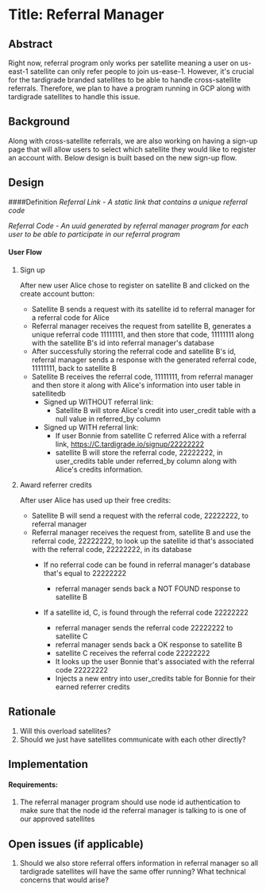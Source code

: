 
# Title: Referral Manager

## Abstract

Right now, referral program only works per satellite meaning a user on us-east-1 satellite can only refer people to join us-ease-1. 
However, it's crucial for the tardigrade branded satellites to be able to handle cross-satellite referrals. Therefore, we plan to have a program running in GCP along with tardigrade satellites to handle this issue.

## Background

Along with cross-satellite referrals, we are also working on having a sign-up page that will allow users to select which satellite
they would like to register an account with. Below design is built based on the new sign-up flow.

## Design

####Definition
*Referral Link* - _A static link that contains a unique referral code_

*Referral Code* - _An uuid generated by referral manager program for each user to be able to participate in our referral program_

#### User Flow
1. Sign up

    After new user Alice chose to register on satellite B and clicked on the create account button:
    - Satellite B sends a request with its satellite id to referral manager for a referral code for Alice
    - Referral manager receives the request from satellite B, generates a unique referral code 11111111, and then store that code, 11111111 along with the satellite B's id into referral manager's database 
    - After successfully storing the referral code and satellite B's id, referral manager sends a response with the generated referral code, 11111111, back to satellite B 
    - Satellite B receives the referral code, 11111111, from referral manager and then store it along with Alice's information into user table in satellitedb
        - Signed up WITHOUT referral link:
            - Satellite B will store Alice's credit into user_credit table with a null value in referred_by column
        - Signed up WITH referral link:
            - If user Bonnie from satellite C referred Alice with a referral link, https://C.tardigrade.io/signup/22222222
            - satellite B will store the referral code, 22222222, in user_credits table under referred_by column along with Alice's credits information.

2. Award referrer credits
    
    After user Alice has used up their free credits:
    
    - Satellite B will send a request with the referral code, 22222222, to referral manager
    - Referral manager receives the request from, satellite B and use the referral code, 22222222, to look up the satellite id that's associated with the referral code, 22222222, in its database
        - If no referral code can be found in referral manager's database that's equal to 22222222
            - referral manager sends back a NOT FOUND response to satellite B
        
        - If a satellite id, C, is found through the referral code 22222222
            - referral manager sends the referral code 22222222 to satellite C
            - referral manager sends back a OK response to satellite B
            - satellite C receives the referral code 22222222
            - It looks up the user Bonnie that's associated with the referral code 22222222
            - Injects a new entry into user_credits table for Bonnie for their earned referrer credits
            
## Rationale
1. Will this overload satellites?
2. Should we just have satellites communicate with each other directly? 

## Implementation
#### Requirements:

1. The referral manager program should use node id authentication to make sure that the node id the referral manager is talking to is one of our approved satellites


## Open issues (if applicable)
1. Should we also store referral offers information in referral manager so all tardigrade satellites will have the same offer running? What technical concerns that would arise?
